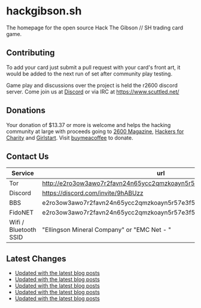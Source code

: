 # hackgibson.sh
The homepage for the open source Hack The Gibson // SH trading card game.


## Contributing

To add your card just submit a pull request with your card's front art, it would be added to the next run of set after community play testing.

Game play and discussions over the project is held the r2600 discord server. Come join us at [Discord](https://discord.com/invite/9hABUzz) or via IRC at https://www.scuttled.net/


## Donations

Your donation of $13.37 or more is welcome and helps the hacking community at large with proceeds going to [2600 Magazine](https://2600.com/), [Hackers for Charity](https://hackersforcharity.org) and [Girlstart](https://girlstart.org).  Visit [buymeacoffee](https://www.buymeacoffee.com/hackgibson.sh) to donate.


## Contact Us

Service | url
-|-
Tor | http://e2ro3ow3awo7r2favn24n65ycc2qmzkoayn5r57e3f56nvjwdcgg32ad.onion
Discord | https://discord.com/invite/9hABUzz
BBS | e2ro3ow3awo7r2favn24n65ycc2qmzkoayn5r57e3f56nvjwdcgg32ad.onion:23
FidoNET | e2ro3ow3awo7r2favn24n65ycc2qmzkoayn5r57e3f56nvjwdcgg32ad.onion:24554
Wifi / Bluetooth SSID | "Ellingson Mineral Company" or "EMC Net - <fidonet address>"

## Latest Changes
<!-- BLOG-POST-LIST:START -->
- [Updated with the latest blog posts](https://github.com/DFW2600/hackgibson.sh/commit/a6560b0aee26e3e293a9115c7bd18ce77881cdf7)
- [Updated with the latest blog posts](https://github.com/DFW2600/hackgibson.sh/commit/002415b47fb8c7aae94305920afe1577eded8c71)
- [Updated with the latest blog posts](https://github.com/DFW2600/hackgibson.sh/commit/cb91957b6497548ba11907e533f8c8a444f77b03)
- [Updated with the latest blog posts](https://github.com/DFW2600/hackgibson.sh/commit/3200ee7003b9e96dad0d1e8e2aefb762e40f847d)
- [Updated with the latest blog posts](https://github.com/DFW2600/hackgibson.sh/commit/e701ea25ec2d72f09dc8e17783b1bb593829009d)
<!-- BLOG-POST-LIST:END -->
